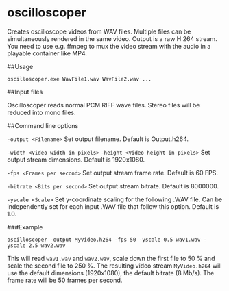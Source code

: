 # oscilloscoper

Creates oscilloscope videos from WAV files. Multiple files can be simultaneously rendered in the same video. Output is a raw H.264 stream. You need to use e.g. ffmpeg to mux the video stream with the audio in a playable container like MP4.

##Usage

```oscilloscoper.exe WavFile1.wav WavFile2.wav ...```

##Input files

Oscilloscoper reads normal PCM RIFF wave files. Stereo files will be reduced into mono files.

##Command line options

```-output <Filename>```
Set output filename. Default is Output.h264.

```-width <Video width in pixels>```
```-height <Video height in pixels>```
Set output stream dimensions. Default is 1920x1080.

```-fps <Frames per second>```
Set output stream frame rate. Default is 60 FPS.

```-bitrate <Bits per second>```
Set output stream bitrate. Default is 8000000.

```-yscale <Scale>```
Set y-coordinate scaling for the following .WAV file. Can be independently set for each input .WAV file that follow this option. Default is 1.0.

###Example

```oscilloscoper -output MyVideo.h264 -fps 50 -yscale 0.5 wav1.wav -yscale 2.5 wav2.wav```

This will read ```wav1.wav``` and ```wav2.wav```, scale down the first file to 50 % and scale the second file to 250 %. The resulting video stream ```MyVideo.h264``` will use the default dimensions (1920x1080), the default bitrate (8 Mb/s). The frame rate will be 50 frames per second.
